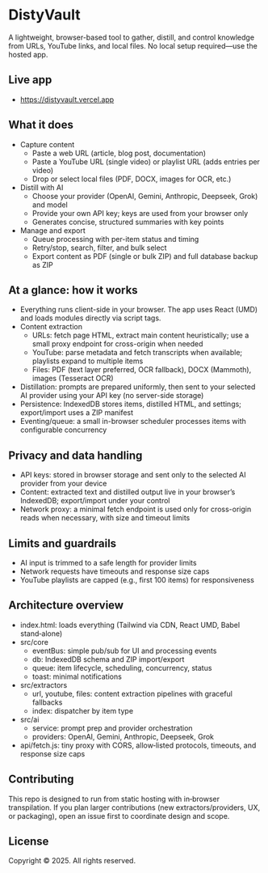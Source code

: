 DistyVault
==========

A lightweight, browser-based tool to gather, distill, and control knowledge from URLs, YouTube links, and local files. No local setup required—use the hosted app.

Live app
--------

- https://distyvault.vercel.app

What it does
------------

- Capture content
	- Paste a web URL (article, blog post, documentation)
	- Paste a YouTube URL (single video) or playlist URL (adds entries per video)
	- Drop or select local files (PDF, DOCX, images for OCR, etc.)
- Distill with AI
	- Choose your provider (OpenAI, Gemini, Anthropic, Deepseek, Grok) and model
	- Provide your own API key; keys are used from your browser only
	- Generates concise, structured summaries with key points
- Manage and export
	- Queue processing with per-item status and timing
	- Retry/stop, search, filter, and bulk select
	- Export content as PDF (single or bulk ZIP) and full database backup as ZIP

At a glance: how it works
-------------------------

- Everything runs client-side in your browser. The app uses React (UMD) and loads modules directly via script tags.
- Content extraction
	- URLs: fetch page HTML, extract main content heuristically; use a small proxy endpoint for cross-origin when needed
	- YouTube: parse metadata and fetch transcripts when available; playlists expand to multiple items
	- Files: PDF (text layer preferred, OCR fallback), DOCX (Mammoth), images (Tesseract OCR)
- Distillation: prompts are prepared uniformly, then sent to your selected AI provider using your API key (no server-side storage)
- Persistence: IndexedDB stores items, distilled HTML, and settings; export/import uses a ZIP manifest
- Eventing/queue: a small in-browser scheduler processes items with configurable concurrency

Privacy and data handling
-------------------------

- API keys: stored in browser storage and sent only to the selected AI provider from your device
- Content: extracted text and distilled output live in your browser’s IndexedDB; export/import under your control
- Network proxy: a minimal fetch endpoint is used only for cross-origin reads when necessary, with size and timeout limits

Limits and guardrails
---------------------

- AI input is trimmed to a safe length for provider limits
- Network requests have timeouts and response size caps
- YouTube playlists are capped (e.g., first 100 items) for responsiveness

Architecture overview
---------------------

- index.html: loads everything (Tailwind via CDN, React UMD, Babel stand‑alone)
- src/core
	- eventBus: simple pub/sub for UI and processing events
	- db: IndexedDB schema and ZIP import/export
	- queue: item lifecycle, scheduling, concurrency, status
	- toast: minimal notifications
- src/extractors
	- url, youtube, files: content extraction pipelines with graceful fallbacks
	- index: dispatcher by item type
- src/ai
	- service: prompt prep and provider orchestration
	- providers: OpenAI, Gemini, Anthropic, Deepseek, Grok
- api/fetch.js: tiny proxy with CORS, allow‑listed protocols, timeouts, and response size caps

Contributing
------------

This repo is designed to run from static hosting with in‑browser transpilation. If you plan larger contributions (new extractors/providers, UX, or packaging), open an issue first to coordinate design and scope.

License
-------

Copyright © 2025. All rights reserved.
